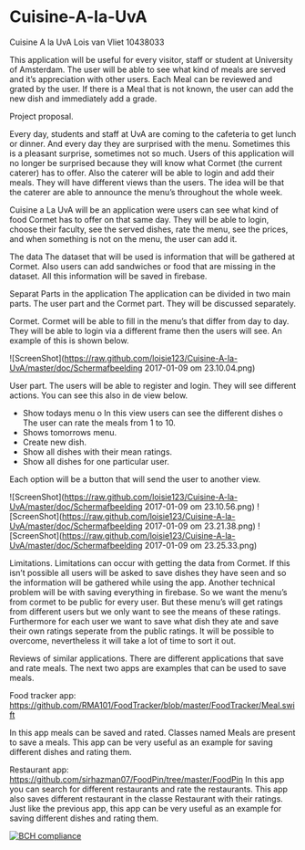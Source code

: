 # Cuisine-A-la-UvA

Cuisine A la UvA
Lois van Vliet
10438033


This application will be useful for every visitor, staff or student at University of Amsterdam. The user will be able to see what kind of meals are served and it’s appreciation with other users. Each Meal can be reviewed and grated by the user. If there is a Meal that is not known, the user can add the new dish and immediately add a grade. 


Project proposal. 

Every day, students and staff at UvA  are coming to the cafeteria to get lunch or dinner. And every day they are surprised with the menu. Sometimes this is a pleasant surprise, sometimes not so much. Users of this application will no longer be surprised because they will know what Cormet (the current caterer) has to offer. 
Also the caterer will be able to login and add their meals. They will have different views than the users. The idea will be that the caterer are able to announce the menu’s throughout the whole week. 

Cuisine a La UvA will be an application were users can see what kind of food Cormet has to offer on that same day. They will be able to login, choose their faculty, see the served dishes, rate the menu, see the prices, and when something is not on the menu, the user can add it. 

The data
The dataset that will be used is information that will be gathered at Cormet. Also users can add sandwiches or food that are missing in the dataset. All this information will be saved in firebase.  

Separat Parts in the application
The application can be divided in two main parts. The user part and the Cormet part. They will be discussed separately. 

Cormet. 
Cormet will be able to fill in the menu’s that differ from day to day. They will be able to login via a different frame then the users will see. An example of this is shown below. 

![ScreenShot](https://raw.github.com/loisie123/Cuisine-A-la-UvA/master/doc/Schermafbeelding 2017-01-09 om 23.10.04.png)

User part. 
The users will be able to register and login. They will see different actions. You can see this also in de view below. 
-	Show todays menu
  o	In this view users can see the different dishes
  o	The user can rate the meals from 1 to 10.
-	Shows tomorrows menu.
-	Create new dish.
-	Show all dishes with their mean ratings. 
-	Show all dishes for one particular user. 

Each option will be a button that will send the user to another view. 

![ScreenShot](https://raw.github.com/loisie123/Cuisine-A-la-UvA/master/doc/Schermafbeelding 2017-01-09 om 23.10.56.png)
![ScreenShot](https://raw.github.com/loisie123/Cuisine-A-la-UvA/master/doc/Schermafbeelding 2017-01-09 om 23.21.38.png)
![ScreenShot](https://raw.github.com/loisie123/Cuisine-A-la-UvA/master/doc/Schermafbeelding 2017-01-09 om 23.25.33.png)


Limitations.
Limitations can occur with getting the data from Cormet. If this isn’t possible all users will be asked to save dishes they have seen and so the information will be gathered while using the app. 
Another technical problem will be with saving everything in firebase. So we want the menu’s from cormet to be public for every user. But these menu’s will get ratings from different users but we only want to see the means of these ratings.  Furthermore for each user we want to save what dish they ate and save their own ratings seperate from the public ratings. It will be possible to overcome, nevertheless it will take a lot of time to sort it out. 

Reviews of similar applications. 
There are different applications that save and rate meals. The next two apps are examples that can be used to save meals. 

Food tracker app:
https://github.com/RMA101/FoodTracker/blob/master/FoodTracker/Meal.swift

In this app meals can be saved and rated. Classes named Meals are present to save a meals. This app can be very useful as an example for saving different dishes and rating them. 

Restaurant app:
https://github.com/sirhazman07/FoodPin/tree/master/FoodPin
In this app you can search for different restaurants and rate the restaurants. This app also saves different restaurant in the classe Restaurant with their ratings. Just like the previous app, this app can be very useful as an example for saving different dishes and rating them. 



[![BCH compliance](https://bettercodehub.com/edge/badge/loisie123/Cuisine-Project)](https://bettercodehub.com)

 


